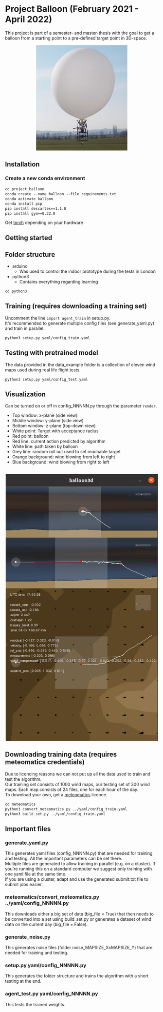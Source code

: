 # Project Balloon (February 2021 - April 2022)

This project is part of a semester- and master-thesis with the goal to get a balloon from a starting point to a pre-defined target point in 3D-space.<br />
<p align="center">
<img src="docs/outdoor_prototype.png" alt="outdoor prototype" width="300"/>
</p>


## Installation
### Create a new conda environment
```
cd project_balloon
conda create --name balloon --file requirements.txt
conda activate balloon
conda install pip
pip install descartes==1.1.0
pip install gym==0.22.0
```
Get [torch](https://pytorch.org/get-started/locally/) depending on your hardware

## Getting started
## Folder structure
- arduino
    - Was used to control the indoor prototype during the tests in London
- python3
    - Contains everything regarding learning
```
cd python3
```

## Training (requires downloading a training set)
Uncomment the line ```import agent_train``` in setup.py.<br />
It's recommended to generate multiple config files (see generate_yaml.py) and train in parallel.
```
python3 setup.py yaml/config_train.yaml
```

## Testing with pretrained model
The data provided in the data_example folder is a collection of eleven wind maps used during real life flight tests.<br />
```
python3 setup.py yaml/config_test.yaml
```

## Visualization
Can be turned on or off in config_NNNNN.py through the parameter ```render```.
- Top window: x-plane (side view)
- Middle window: y-plane (side view)
- Bottom window: z-plane (top-down view)
- White point: Target with acceptance radius
- Red point: balloon
- Red line: current action predicted by algorithm
- White line: path taken by balloon
- Grey line: random roll out used to set reachable target
- Orange background: wind blowing from left to right
- Blue background: wind blowing from right to left
<br/><br/>
<p align="center">
<img src="docs/render.png" alt="render" width="500"/>
</p>

## Downloading training data (requires meteomatics credentials)
Due to licencing reasons we can not put up all the data used to train and test the algorithm.<br />
Our training set consists of 1000 wind maps, our testing set of 300 wind maps. Each map consists of 24 files, one for each hour of the day.<br />
To download your own, get a [meteomatics](https://www.meteomatics.com) licence.
```
cd meteomatics
python3 convert_meteomatics.py ../yaml/config_train.yaml
python3 build_set.py ../yaml/config_train.yaml
```

## Important files
### generate_yaml.py
This generates yaml files (config_NNNNN.py) that are needed for training and testing. All the important parameters can be set there.<br />
Multiple files are generated to allow training in parallel (e.g. on a cluster). If you're running this on a standard computer we suggest only training with one yaml file at the same time.<br />
If you are using a cluster, adapt and use the generated submit.txt file to submit jobs easier.

### meteomatics/convert_meteomatics.py ../yaml/config_NNNNN.py
This downloads either a big set of data (big_file = True) that then needs to be converted into a set using build_set.py or generates a dataset of wind data on the current day (big_file = False).

### generate_noise.py
This generates noise files (folder noise_MAPSIZE_XxMAPSIZE_Y) that are needed for training and testing.

### setup.py yaml/config_NNNNN.py
This generates the folder structure and trains the algorithm with a short testing at the end.

### agent_test.py yaml/config_NNNNN.py
This tests the trained weights.